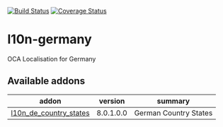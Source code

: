 [![Build Status](https://travis-ci.org/OCA/l10n-germany.svg?branch=8.0)](https://travis-ci.org/OCA/l10n-germany)
[![Coverage Status](https://coveralls.io/repos/OCA/l10n-germany/badge.png?branch=8.0)](https://coveralls.io/r/OCA/l10n-germany?branch=8.0)

# l10n-germany

OCA Localisation for Germany

[//]: # (addons)
Available addons
----------------
addon | version | summary
--- | --- | ---
[l10n_de_country_states](l10n_de_country_states/) | 8.0.1.0.0 | German Country States

[//]: # (end addons)
